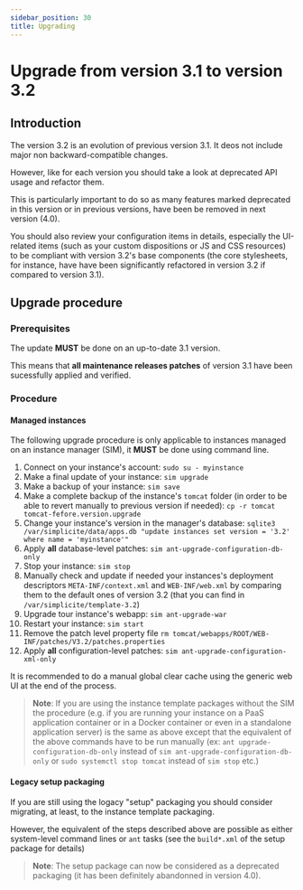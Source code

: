 ```yaml
---
sidebar_position: 30
title: Upgrading
---
```


Upgrade from version 3.1 to version 3.2
=======================================

Introduction
------------

The version 3.2 is an evolution of previous version 3.1. It deos not include major non backward-compatible changes.

However, like for each version you should take a look at deprecated API usage and refactor them. 

This is particularly important to do so as many features marked deprecated in this version or in previous versions,
have been be removed in next version (4.0).

You should also review your configuration items in details, especially the UI-related items (such as your custom dispositions or JS and CSS resources)
to be compliant with version 3.2's base components (the core stylesheets, for instance, have have been significantly refactored
in version 3.2 if compared to version 3.1).

Upgrade procedure
-----------------

### Prerequisites

The update **MUST** be done on an up-to-date 3.1 version.

This means that **all maintenance releases patches** of version 3.1 have been sucessfully applied and verified.

### Procedure

#### Managed instances

The following upgrade procedure is only applicable to instances managed on an instance manager (SIM), it **MUST** be done using command line.

1. Connect on your instance's account: `sudo su - myinstance`
2. Make a final update of your instance: `sim upgrade`
3. Make a backup of your instance: `sim save`
4. Make a complete backup of the instance's `tomcat` folder (in order to be able to revert manually to previous version if needed): `cp -r tomcat tomcat-fefore.version.upgrade`
5. Change your instance's version in the manager's database: `sqlite3 /var/simplicite/data/apps.db "update instances set version = '3.2' where name = 'myinstance'"`
6. Apply **all** database-level patches: `sim ant-upgrade-configuration-db-only`
7. Stop your instance: `sim stop`
8. Manually check and update if needed your instances's deployment descriptors `META-INF/context.xml` and `WEB-INF/web.xml` by comparing them to the default ones of version 3.2 (that you can find in `/var/simplicite/template-3.2`)
9. Upgrade tour instance's webapp: `sim ant-upgrade-war`
10. Restart your instance: `sim start`
11. Remove the patch level property file `rm tomcat/webapps/ROOT/WEB-INF/patches/V3.2/patches.properties`
12. Apply **all** configuration-level patches: `sim ant-upgrade-configuration-xml-only`

It is recommended to do a manual global clear cache using the generic web UI at the end of the process.

> **Note**: If you are using the instance template packages without the SIM the procedure
> (e.g. if you are running your instance on a PaaS application container or in a Docker container
> or even in a standalone application server) is the same as above except that the equivalent of the above
> commands have to be run manually (ex: `ant upgrade-configuration-db-only` instead of `sim ant-upgrade-configuration-db-only`
> or `sudo systemctl stop tomcat` instead of `sim stop` etc.)

#### Legacy setup packaging

If you are still using the logacy "setup" packaging you should consider migrating, at least, to the instance template packaging.

However, the equivalent of the steps described above are possible as either system-level command lines or `ant` tasks (see the `build*.xml` of the setup package for details)

> **Note**: The setup package can now be considered as a deprecated packaging (it has been definitely abandonned in version 4.0).
